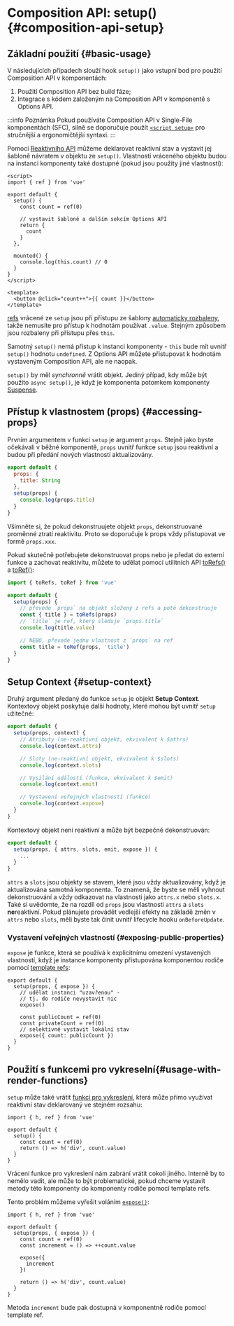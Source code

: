 # Composition API: setup() {#composition-api-setup}

## Základní použití {#basic-usage}

V následujících případech slouží hook `setup()` jako vstupní bod pro použití Composition API v komponentách:

1. Použití Composition API bez build fáze;
2. Integrace s kódem založeným na Composition API v komponentě s Options API.

:::info Poznámka
Pokud používáte Composition API v Single-File komponentách (SFC), silně se doporučuje použít [`<script setup>`](/api/sfc-script-setup) pro stručnější a ergonomičtější syntaxi.
:::

Pomocí [Reaktivního API](./reactivity-core) můžeme deklarovat reaktivní stav a vystavit jej šabloně návratem v objektu ze `setup()`. Vlastnosti vráceného objektu budou na instanci komponenty také dostupné (pokud jsou použity jiné vlastnosti):

```vue
<script>
import { ref } from 'vue'

export default {
  setup() {
    const count = ref(0)

    // vystavit šabloně a dalším sekcím Options API
    return {
      count
    }
  },

  mounted() {
    console.log(this.count) // 0
  }
}
</script>

<template>
  <button @click="count++">{{ count }}</button>
</template>
```

[refs](/api/reactivity-core#ref) vrácené ze `setup` jsou při přístupu ze šablony [automaticky rozbaleny](/guide/essentials/reactivity-fundamentals#deep-reactivity), takže nemusíte pro přístup k hodnotám používat `.value`. Stejným způsobem jsou rozbaleny při přístupu přes `this`.

Samotný `setup()` nemá přístup k instanci komponenty - `this` bude mít uvnitř `setup()` hodnotu `undefined`. Z Options API můžete přistupovat k hodnotám vystaveným Composition API, ale ne naopak.

`setup()` by měl _synchronně_ vrátit objekt. Jediný případ, kdy může být použito `async setup()`, je když je komponenta potomkem komponenty [Suspense](../guide/built-ins/suspense).

## Přístup k vlastnostem (props) {#accessing-props}

Prvním argumentem v funkci `setup` je argument `props`. Stejně jako byste očekávali v běžné komponentě, `props` uvnitř funkce `setup` jsou reaktivní a budou při předání nových vlastností aktualizovány.

```js
export default {
  props: {
    title: String
  },
  setup(props) {
    console.log(props.title)
  }
}
```

Všimněte si, že pokud dekonstruujete objekt `props`, dekonstruované proměnné ztratí reaktivitu. Proto se doporučuje k props vždy přistupovat ve formě `props.xxx`.

Pokud skutečně potřebujete dekonstruovat props nebo je předat do externí funkce a zachovat reaktivitu, můžete to udělat pomocí utilitních API [toRefs()](./reactivity-utilities#torefs) a [toRef()](/api/reactivity-utilities#toref):

```js
import { toRefs, toRef } from 'vue'

export default {
  setup(props) {
    // převede `props` na objekt složený z refs a poté dekonstruuje
    const { title } = toRefs(props)
    // `title` je ref, který sleduje `props.title`
    console.log(title.value)

    // NEBO, převede jednu vlastnost z `props` na ref
    const title = toRef(props, 'title')
  }
}
```

## Setup Context {#setup-context}

Druhý argument předaný do funkce `setup` je objekt **Setup Context**. Kontextový objekt poskytuje další hodnoty, které mohou být uvnitř `setup` užitečné:

```js
export default {
  setup(props, context) {
    // Atributy (ne-reaktivní objekt, ekvivalent k $attrs)
    console.log(context.attrs)

    // Sloty (ne-reaktivní objekt, ekvivalent k $slots)
    console.log(context.slots)

    // Vysílání událostí (funkce, ekvivalent k $emit)
    console.log(context.emit)

    // Vystavení veřejných vlastností (funkce)
    console.log(context.expose)
  }
}
```

Kontextový objekt není reaktivní a může být bezpečně dekonstruován:

```js
export default {
  setup(props, { attrs, slots, emit, expose }) {
    ...
  }
}
```

`attrs` a `slots` jsou objekty se stavem, které jsou vždy aktualizovány, když je aktualizována samotná komponenta. To znamená, že byste se měli vyhnout dekonstruování a vždy odkazovat na vlastnosti jako `attrs.x` nebo `slots.x`. Také si uvědomte, že na rozdíl od `props` jsou vlastnosti `attrs` a `slots` **ne**reaktivní. Pokud plánujete provádět vedlejší efekty na základě změn v `attrs` nebo `slots`, měli byste tak činit uvnitř lifecycle hooku `onBeforeUpdate`.

### Vystavení veřejných vlastností {#exposing-public-properties}

`expose` je funkce, která se používá k explicitnímu omezení vystavených vlastností, když je instance komponenty přistupována komponentou rodiče pomocí [template refs](/guide/essentials/template-refs#ref-on-component):

```js{5,10}
export default {
  setup(props, { expose }) {
    // udělat instanci "uzavřenou" -
    // tj. do rodiče nevystavit nic
    expose()

    const publicCount = ref(0)
    const privateCount = ref(0)
    // selektivně vystavit lokální stav
    expose({ count: publicCount })
  }
}
```

## Použití s funkcemi pro vykreselní{#usage-with-render-functions}

`setup` může také vrátit [funkci pro vykreslení](/guide/extras/render-function), která může přímo využívat reaktivní stav deklarovaný ve stejném rozsahu:

```js{6}
import { h, ref } from 'vue'

export default {
  setup() {
    const count = ref(0)
    return () => h('div', count.value)
  }
}
```

Vrácení funkce pro vykreslení nám zabrání vrátit cokoli jiného. Interně by to nemělo vadit, ale může to být problematické, pokud chceme vystavit metody této komponenty do komponenty rodiče pomocí template refs.

Tento problém můžeme vyřešit voláním [`expose()`](#exposing-public-properties):

```js{8-10}
import { h, ref } from 'vue'

export default {
  setup(props, { expose }) {
    const count = ref(0)
    const increment = () => ++count.value

    expose({
      increment
    })

    return () => h('div', count.value)
  }
}
```

Metoda `increment` bude pak dostupná v komponentně rodiče pomocí template ref.
